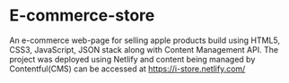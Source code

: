 # E-commerce-store

An e-commerce web-page for selling apple products build using HTML5, CSS3, JavaScript, JSON stack along with Content Management API. The project was deployed using Netlify and content being managed by Contentful(CMS) can be accessed at https://i-store.netlify.com/
